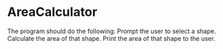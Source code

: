 # AreaCalculator
The program should do the following:  Prompt the user to select a shape. Calculate the area of that shape. Print the area of that shape to the user.
